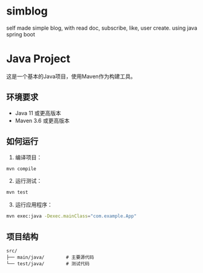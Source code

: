 # simblog
self made simple blog, with read doc, subscribe, like, user create. using java spring boot

# Java Project

这是一个基本的Java项目，使用Maven作为构建工具。

## 环境要求

- Java 11 或更高版本
- Maven 3.6 或更高版本

## 如何运行

1. 编译项目：
```bash
mvn compile
```

2. 运行测试：
```bash
mvn test
```

3. 运行应用程序：
```bash
mvn exec:java -Dexec.mainClass="com.example.App"
```

## 项目结构

```
src/
├── main/java/        # 主要源代码
└── test/java/        # 测试代码
```
